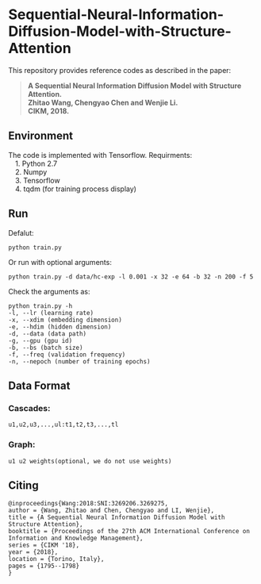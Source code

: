 # Sequential-Neural-Information-Diffusion-Model-with-Structure-Attention

This repository provides reference codes as described in the paper:

>**A Sequential Neural Information Diffusion Model with Structure Attention.**  
>**Zhitao Wang, Chengyao Chen and Wenjie Li.**  
>**CIKM, 2018.** 

## Environment
The code is implemented with Tensorflow. Requirments:  
&emsp;1. Python 2.7  
&emsp;2. Numpy  
&emsp;3. Tensorflow  
&emsp;4. tqdm (for training process display)   

## Run
Defalut:  

    python train.py  
    
Or run with optional arguments:  

    python train.py -d data/hc-exp -l 0.001 -x 32 -e 64 -b 32 -n 200 -f 5
Check the arguments as:  

    python train.py -h
    -l, --lr (learning rate)  
    -x, --xdim (embedding dimension)  
    -e, --hdim (hidden dimension)  
    -d, --data (data path)  
    -g, --gpu (gpu id)  
    -b, --bs (batch size)  
    -f, --freq (validation frequency)  
    -n, --nepoch (number of training epochs)

## Data Format
### Cascades:
    u1,u2,u3,...,ul:t1,t2,t3,...,tl
### Graph:
    u1 u2 weights(optional, we do not use weights)
## Citing
    @inproceedings{Wang:2018:SNI:3269206.3269275,
    author = {Wang, Zhitao and Chen, Chengyao and LI, Wenjie},
    title = {A Sequential Neural Information Diffusion Model with Structure Attention},
    booktitle = {Proceedings of the 27th ACM International Conference on Information and Knowledge Management},
    series = {CIKM '18},
    year = {2018},
    location = {Torino, Italy},
    pages = {1795--1798}
    } 



  

